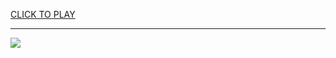 
<a href="https://premium76.site?title=lightning_mcqueen_games_unblocked&ref=13M">CLICK TO PLAY</a></h3>
<hr>

<a href="https://premium76.site?title=lightning_mcqueen_games_unblocked&ref=13M"><img src="https://clearcache.store/games.png"></a>


